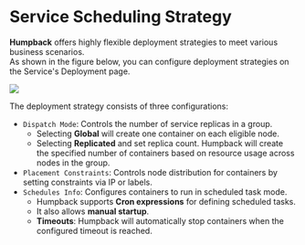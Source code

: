 # Service Scheduling Strategy

**Humpback** offers highly flexible deployment strategies to meet various business scenarios.  
As shown in the figure below, you can configure deployment strategies on the Service's Deployment page.  

![](/_media/humpback-schduler.png)

The deployment strategy consists of three configurations:  
- `Dispatch Mode`: Controls the number of service replicas in a group.  
   - Selecting **Global** will create one container on each eligible node.  
   - Selecting **Replicated** and set replica count. Humpback will create the specified number of containers based on resource usage across nodes in the group.  
- `Placement Constraints`: Controls node distribution for containers by setting constraints via IP or labels.  
- `Schedules Info`: Configures containers to run in scheduled task mode.  
   - Humpback supports **Cron expressions** for defining scheduled tasks.  
   - It also allows **manual startup**.  
   - **Timeouts**: Humpback will automatically stop containers when the configured timeout is reached.  
